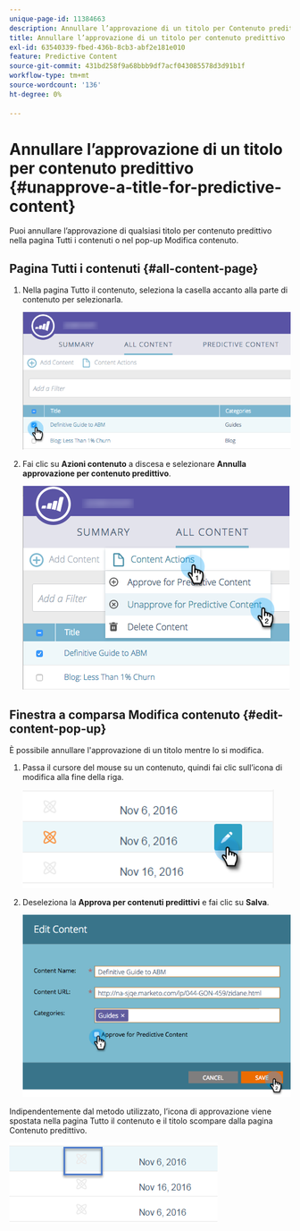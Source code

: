 ```yaml
---
unique-page-id: 11384663
description: Annullare l’approvazione di un titolo per Contenuto predittivo - Documentazione di Marketo - Documentazione del prodotto
title: Annullare l’approvazione di un titolo per contenuto predittivo
exl-id: 63540339-fbed-436b-8cb3-abf2e181e010
feature: Predictive Content
source-git-commit: 431bd258f9a68bbb9df7acf043085578d3d91b1f
workflow-type: tm+mt
source-wordcount: '136'
ht-degree: 0%

---
```


# Annullare l’approvazione di un titolo per contenuto predittivo {#unapprove-a-title-for-predictive-content}

Puoi annullare l’approvazione di qualsiasi titolo per contenuto predittivo nella pagina Tutti i contenuti o nel pop-up Modifica contenuto.

## Pagina Tutti i contenuti {#all-content-page}

1. Nella pagina Tutto il contenuto, seleziona la casella accanto alla parte di contenuto per selezionarla.

   ![](assets/image2017-10-3-9-3a18-3a38.png)

1. Fai clic su **Azioni contenuto** a discesa e selezionare **Annulla approvazione per contenuto predittivo**.

   ![](assets/image2017-10-3-9-3a19-3a20.png)

## Finestra a comparsa Modifica contenuto {#edit-content-pop-up}

È possibile annullare l&#39;approvazione di un titolo mentre lo si modifica.

1. Passa il cursore del mouse su un contenuto, quindi fai clic sull’icona di modifica alla fine della riga.

   ![](assets/click-icon-hand.png)

1. Deseleziona la **Approva per contenuti predittivi** e fai clic su **Salva**.

   ![](assets/image2017-10-3-9-3a20-3a17.png)

Indipendentemente dal metodo utilizzato, l’icona di approvazione viene spostata nella pagina Tutto il contenuto e il titolo scompare dalla pagina Contenuto predittivo.

![](assets/unapprove-content-no-icon.png)
